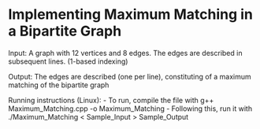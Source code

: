 # Implementing Maximum Matching in a Bipartite Graph

Input:
    A graph with 12 vertices and 8 edges.
    The edges are described in subsequent lines. (1-based indexing)

Output:
    The edges are described (one per line), constituting of a maximum matching of the bipartite graph


Running instructions (Linux):
    - To run, compile the file with g++ Maximum_Matching.cpp -o Maximum_Matching
    - Following this, run it with ./Maximum_Matching < Sample_Input > Sample_Output

